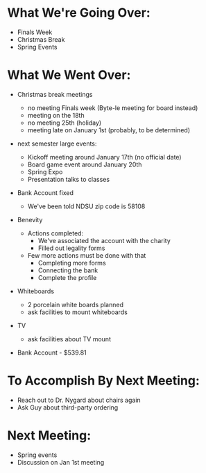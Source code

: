 # What We're Going Over:- Finals Week- Christmas Break- Spring Events# What We Went Over:  - Christmas break meetings	- no meeting Finals week (Byte-le meeting for board instead)	- meeting on the 18th	- no meeting 25th (holiday)	- meeting late on January 1st (probably, to be determined)- next semester large events:	- Kickoff meeting around January 17th (no official date)	- Board game event around January 20th	- Spring Expo	- Presentation talks to classes- Bank Account fixed	- We've been told NDSU zip code is 58108- Benevity	- Actions completed:		- We've associated the account with the charity		- Filled out legality forms	- Few more actions must be done with that		- Completing more forms		- Connecting the bank		- Complete the profile- Whiteboards	- 2 porcelain white boards planned	- ask facilities to mount whiteboards- TV	- ask facilities about TV mount- Bank Account - $539.81# To Accomplish By Next Meeting:  - Reach out to Dr. Nygard about chairs again- Ask Guy about third-party ordering# Next Meeting:- Spring events- Discussion on Jan 1st meeting